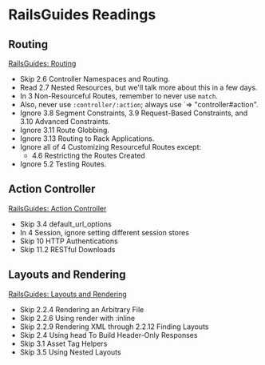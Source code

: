 # RailsGuides Readings

## Routing

[RailsGuides: Routing][rails-guides-routing]

* Skip 2.6 Controller Namespaces and Routing.
* Read 2.7 Nested Resources, but we'll talk more about this in a
  few days.
* In 3 Non-Resourceful Routes, remember to never use `match`.
* Also, never use `:controller/:action`; always use `=>
  "controller#action".
* Ignore 3.8 Segment Constraints, 3.9 Request-Based Constraints, and
  3.10 Advanced Constraints.
* Ignore 3.11 Route Globbing.
* Ignore 3.13 Routing to Rack Applications.
* Ignore all of 4 Customizing Resourceful Routes except:
    * 4.6 Restricting the Routes Created
* Ignore 5.2 Testing Routes.

## Action Controller

[RailsGuides: Action Controller][rails-guides-action-controller]

* Skip 3.4 default_url_options
* In 4 Session, ignore setting different session stores
* Skip 10 HTTP Authentications
* Skip 11.2 RESTful Downloads

## Layouts and Rendering

[RailsGuides: Layouts and Rendering][rails-guides-layouts]

* Skip 2.2.4 Rendering an Arbitrary File
* Skip 2.2.6 Using render with :inline
* Skip 2.2.9 Rendering XML through 2.2.12 Finding Layouts
* Skip 2.4 Using head To Build Header-Only Responses
* Skip 3.1 Asset Tag Helpers
* Skip 3.5 Using Nested Layouts

[rails-guides-routing]: http://guides.rubyonrails.org/v3.2.13/routing.html
[rails-guides-action-controller]: http://guides.rubyonrails.org/v3.2.13/action_controller_overview.html
[rails-guides-layouts]: http://guides.rubyonrails.org/v3.2.13/layouts_and_rendering.html
